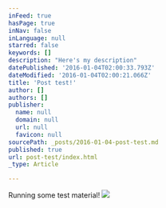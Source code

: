 ```yaml
---
inFeed: true
hasPage: true
inNav: false
inLanguage: null
starred: false
keywords: []
description: "Here's my description"
datePublished: '2016-01-04T02:00:33.793Z'
dateModified: '2016-01-04T02:00:21.066Z'
title: 'Post test!'
author: []
authors: []
publisher:
  name: null
  domain: null
  url: null
  favicon: null
sourcePath: _posts/2016-01-04-post-test.md
published: true
url: post-test/index.html
_type: Article

---
```

Running some test material!
![](https://the-grid-user-content.s3-us-west-2.amazonaws.com/468c68ab-b9cb-4743-9da1-ea7e3b09790b.JPG)